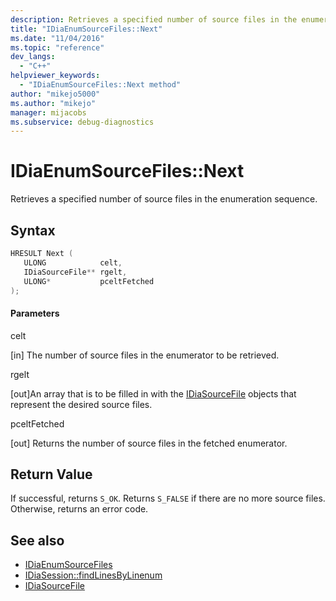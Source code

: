 ```yaml
---
description: Retrieves a specified number of source files in the enumeration sequence.
title: "IDiaEnumSourceFiles::Next"
ms.date: "11/04/2016"
ms.topic: "reference"
dev_langs:
  - "C++"
helpviewer_keywords:
  - "IDiaEnumSourceFiles::Next method"
author: "mikejo5000"
ms.author: "mikejo"
manager: mijacobs
ms.subservice: debug-diagnostics
---
```


# IDiaEnumSourceFiles::Next

Retrieves a specified number of source files in the enumeration sequence.

## Syntax

```c++
HRESULT Next ( 
   ULONG            celt,
   IDiaSourceFile** rgelt,
   ULONG*           pceltFetched
);
```

#### Parameters

celt

[in] The number of source files in the enumerator to be retrieved.

rgelt

[out]An array that is to be filled in with the [IDiaSourceFile](../../debugger/debug-interface-access/idiasourcefile.md) objects that represent the desired source files.

pceltFetched

[out] Returns the number of source files in the fetched enumerator.

## Return Value

If successful, returns `S_OK`. Returns `S_FALSE` if there are no more source files. Otherwise, returns an error code.

## See also

- [IDiaEnumSourceFiles](../../debugger/debug-interface-access/idiaenumsourcefiles.md)
- [IDiaSession::findLinesByLinenum](../../debugger/debug-interface-access/idiasession-findlinesbylinenum.md)
- [IDiaSourceFile](../../debugger/debug-interface-access/idiasourcefile.md)

